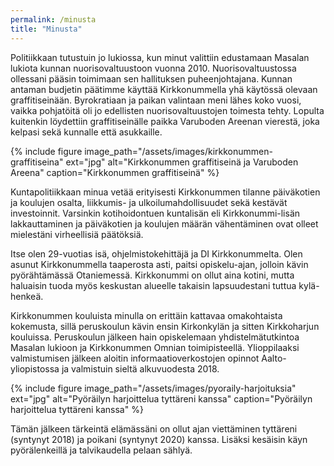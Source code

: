 ```yaml
---
permalink: /minusta
title: "Minusta"
---
```


Politiikkaan tutustuin jo lukiossa, kun minut valittiin edustamaan Masalan lukiota kunnan nuorisovaltuustoon vuonna 2010. Nuorisovaltuustossa ollessani pääsin toimimaan sen hallituksen puheenjohtajana. Kunnan antaman budjetin päätimme käyttää Kirkkonummella yhä käytössä olevaan graffitiseinään. Byrokratiaan ja paikan valintaan meni lähes koko vuosi, vaikka pohjatöitä oli jo edellisten nuorisovaltuustojen toimesta tehty. Lopulta kuitenkin löydettiin graffitiseinälle paikka Varuboden Areenan vierestä, joka kelpasi sekä kunnalle että asukkaille.

{% include figure image_path="/assets/images/kirkkonummen-graffitiseina" ext="jpg" alt="Kirkkonummen graffitiseinä ja Varuboden Areena" caption="Kirkkonummen graffitiseinä" %}

Kuntapolitiikkaan minua vetää erityisesti Kirkkonummen tilanne päiväkotien ja koulujen osalta, liikkumis- ja ulkoilumahdollisuudet sekä kestävät investoinnit. Varsinkin kotihoidontuen kuntalisän eli Kirkkonummi-lisän lakkauttaminen ja päiväkotien ja koulujen määrän vähentäminen ovat olleet mielestäni virheellisiä päätöksiä.

Itse olen 29-vuotias isä, ohjelmistokehittäjä ja DI Kirkkonummelta. Olen asunut Kirkkonummella taaperosta asti, paitsi opiskelu-ajan, jolloin kävin pyörähtämässä Otaniemessä. Kirkkonummi on ollut aina kotini, mutta haluaisin tuoda myös keskustan alueelle takaisin lapsuudestani tuttua kylä-henkeä.

Kirkkonummen kouluista minulla on erittäin kattavaa omakohtaista kokemusta, sillä peruskoulun kävin ensin Kirkonkylän ja sitten Kirkkoharjun kouluissa. Peruskoulun jälkeen hain opiskelemaan yhdistelmätutkintoa Masalan lukioon ja Kirkkonummen Omnian toimipisteellä. Ylioppilaaksi valmistumisen jälkeen aloitin informaatioverkostojen opinnot Aalto-yliopistossa ja valmistuin sieltä alkuvuodesta 2018.

{% include figure image_path="/assets/images/pyoraily-harjoituksia" ext="jpg" alt="Pyöräilyn harjoittelua tyttäreni kanssa" caption="Pyöräilyn harjoittelua tyttäreni kanssa" %}

Tämän jälkeen tärkeintä elämässäni on ollut ajan viettäminen tyttäreni (syntynyt 2018) ja poikani (syntynyt 2020) kanssa. Lisäksi kesäisin käyn pyörälenkeillä ja talvikaudella pelaan sählyä.
